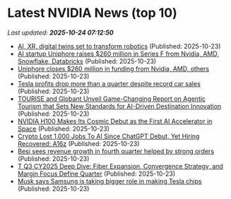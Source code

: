 # Latest NVIDIA News (top 10)
_Last updated: **2025-10-24 07:12:50**_

- [AI, XR, digital twins set to transform robotics](https://www.computerweekly.com/feature/AI-XR-digital-twins-set-to-transform-robotics) (Published: 2025-10-23)
- [AI startup Uniphore raises $260 million in Series F from Nvidia, AMD, Snowflake, Databricks](https://www.livemint.com/companies/start-ups/ai-startup-uniphore-raises-260-milllion-global-investors-11761196184270.html) (Published: 2025-10-23)
- [Uniphore closes $260 million in funding from Nvidia, AMD, others](https://economictimes.indiatimes.com/tech/funding/uniphore-closes-260-million-in-funding-from-nvidia-amd-others/articleshow/124755350.cms) (Published: 2025-10-23)
- [Tesla profits drop more than a quarter despite record car sales](https://www.irishtimes.com/business/2025/10/23/tesla-profits-drop-more-than-a-quarter-despite-record-car-sales/) (Published: 2025-10-23)
- [TOURISE and Globant Unveil Game-Changing Report on Agentic Tourism that Sets New Standards for AI-Driven Destination Innovation](https://financialpost.com/pmn/business-wire-news-releases-pmn/tourise-and-globant-unveil-game-changing-report-on-agentic-tourism-that-sets-new-standards-for-ai-driven-destination-innovation) (Published: 2025-10-23)
- [NVIDIA H100 Makes Its Cosmic Debut as the First AI Accelerator in Space](https://www.madshrimps.be/news/nvidia-h100-makes-its-cosmic-debut-as-the-first-ai-accelerator-in-space/) (Published: 2025-10-23)
- [Crypto Lost 1,000 Jobs To AI Since ChatGPT Debut, Yet Hiring Recovered: A16z](https://cryptonews.com/news/crypto-jobs-lost-to-ai-since-chatgpt-debut-yet-hiring-recovered-a16z/) (Published: 2025-10-23)
- [Besi sees revenue growth in fourth quarter helped by strong orders](https://www.channelnewsasia.com/business/besi-sees-revenue-growth-in-fourth-quarter-helped-strong-orders-5419831) (Published: 2025-10-23)
- [T Q3 CY2025 Deep Dive: Fiber Expansion, Convergence Strategy, and Margin Focus Define Quarter](https://finance.yahoo.com/news/t-q3-cy2025-deep-dive-053146745.html) (Published: 2025-10-23)
- [Musk says Samsung is taking bigger role in making Tesla chips](https://www.bloomberg.com/news/articles/2025-10-22/tesla-s-musk-says-samsung-is-taking-bigger-role-making-its-chips) (Published: 2025-10-23)
